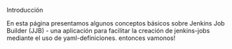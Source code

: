 Introducción

En esta página presentamos algunos conceptos básicos sobre Jenkins Job Builder (JJB) - una aplicación para facilitar la creación de jenkins-jobs mediante el uso de yaml-definiciones. entonces vamonos!

